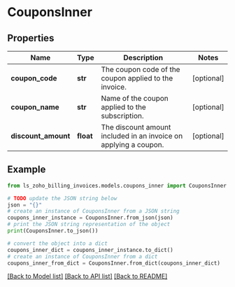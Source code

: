 # CouponsInner


## Properties

Name | Type | Description | Notes
------------ | ------------- | ------------- | -------------
**coupon_code** | **str** | The coupon code of the coupon applied to the invoice. | [optional] 
**coupon_name** | **str** | Name of the coupon applied to the subscription. | [optional] 
**discount_amount** | **float** | The discount amount included in an invoice on applying a coupon. | [optional] 

## Example

```python
from ls_zoho_billing_invoices.models.coupons_inner import CouponsInner

# TODO update the JSON string below
json = "{}"
# create an instance of CouponsInner from a JSON string
coupons_inner_instance = CouponsInner.from_json(json)
# print the JSON string representation of the object
print(CouponsInner.to_json())

# convert the object into a dict
coupons_inner_dict = coupons_inner_instance.to_dict()
# create an instance of CouponsInner from a dict
coupons_inner_from_dict = CouponsInner.from_dict(coupons_inner_dict)
```
[[Back to Model list]](../README.md#documentation-for-models) [[Back to API list]](../README.md#documentation-for-api-endpoints) [[Back to README]](../README.md)


